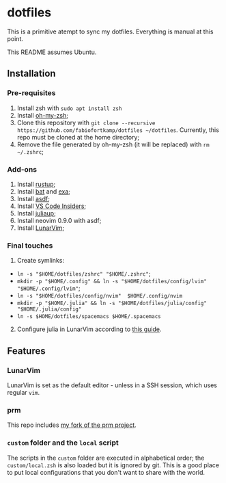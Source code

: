 # dotfiles

This is a primitive atempt to sync my dotfiles. Everything is manual
at this point.

This README assumes Ubuntu.

## Installation

### Pre-requisites

1. Install zsh with `sudo apt install zsh`
2. Install [oh-my-zsh](https://github.com/ohmyzsh/ohmyzsh);
3. Clone this repository with 
`git clone --recursive https://github.com/fabiofortkamp/dotfiles ~/dotfiles`. 
Currently, this repo must be cloned at the home directory;
4. Remove the file generated by oh-my-zsh (it will be replaced) with `rm ~/.zshrc`;

### Add-ons

1. Install [rustup](https://www.rust-lang.org/tools/install);
2. Install [bat](https://github.com/sharkdp/bat) and [exa](https://github.com/ogham/exa);
3. Install [asdf](https://asdf-vm.com/);
4. Install [VS Code Insiders](https://code.visualstudio.com/insiders/);
5. Install [juliaup](https://github.com/JuliaLang/juliaup);
6. Install neovim 0.9.0 with asdf;
7. Install [LunarVim](https://www.lunarvim.org/docs/installation);

### Final touches

1. Create symlinks: 

- `ln -s "$HOME/dotfiles/zshrc" "$HOME/.zshrc"`;
- `mkdir -p "$HOME/.config" && ln -s "$HOME/dotfiles/config/lvim" "$HOME/.config/lvim"`;
- `ln -s "$HOME/dotfiles/config/nvim"  $HOME/.config/nvim`
- `mkdir -p "$HOME/.julia" && ln -s "$HOME/dotfiles/julia/config" "$HOME/.julia/config"`
- `ln -s $HOME/dotfiles/spacemacs $HOME/.spacemacs`

2. Configure julia in LunarVim according to [this guide](https://www.lunarvim.org/docs/features/supported-languages/julia).

## Features

### LunarVim

LunarVim is set as the default editor - unless in a SSH session, which uses regular `vim`.

### prm

This repo includes 
[my fork of the prm project](https://github.com/fabiofortkamp/prm).

### `custom` folder and the `local` script

The scripts in the `custom` folder are executed in alphabetical order; 
the `custom/local.zsh` is also loaded but it is ignored by git. This is a good
place to put local configurations that you don't want to share with the
world.
